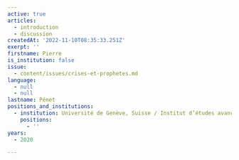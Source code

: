 ```yaml
---
active: true
articles:
  - introduction
  - discussion
createdAt: '2022-11-10T08:35:33.251Z'
exerpt: ''
firstname: Pierre
is_institution: false
issue:
  - content/issues/crises-et-prophetes.md
language:
  - null
  - null
lastname: Pénet
positions_and_institutions:
  - institution: Université de Genève, Suisse / Institut d’études avancées de Paris, France
    positions:
      - ''
years:
  - 2020

---
```

